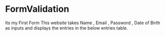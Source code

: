 # FormValidation
Its my First Form
This website takes Name , Email , Password , Date of Birth as inputs and displays the entries in the below entries table.

